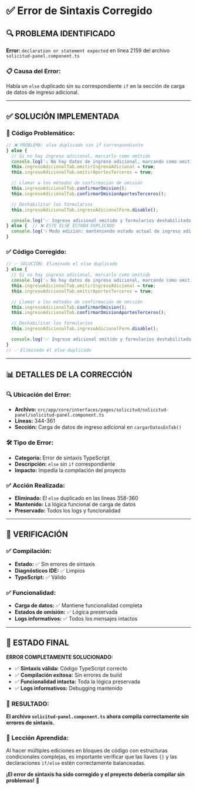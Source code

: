 # ✅ Error de Sintaxis Corregido

## 🔍 **PROBLEMA IDENTIFICADO**

**Error:** `declaration or statement expected` en línea 2159 del archivo `solicitud-panel.component.ts`

### 📋 **Causa del Error:**
Había un `else` duplicado sin su correspondiente `if` en la sección de carga de datos de ingreso adicional.

---

## ✅ **SOLUCIÓN IMPLEMENTADA**

### 🔧 **Código Problemático:**
```typescript
// ❌ PROBLEMA: else duplicado sin if correspondiente
} else {
  // Si no hay ingreso adicional, marcarlo como omitido
  console.log('⚠️ No hay datos de ingreso adicional, marcando como omitido');
  this.ingresoAdicionalTab.omitirIngresoAdicional = true;
  this.ingresoAdicionalTab.omitirAportesTerceros = true;

  // Llamar a los métodos de confirmación de omisión
  this.ingresoAdicionalTab.confirmarOmision();
  this.ingresoAdicionalTab.confirmarOmisionAportesTerceros();

  // Deshabilitar los formularios
  this.ingresoAdicionalTab.ingresoAdicionalForm.disable();

  console.log('✅ Ingreso adicional omitido y formularios deshabilitados');
} else {  // ❌ ESTE ELSE ESTABA DUPLICADO
  console.log('ℹ️ Modo edición: manteniendo estado actual de ingreso adicional');
}
```

### ✅ **Código Corregido:**
```typescript
// ✅ SOLUCIÓN: Eliminado el else duplicado
} else {
  // Si no hay ingreso adicional, marcarlo como omitido
  console.log('⚠️ No hay datos de ingreso adicional, marcando como omitido');
  this.ingresoAdicionalTab.omitirIngresoAdicional = true;
  this.ingresoAdicionalTab.omitirAportesTerceros = true;

  // Llamar a los métodos de confirmación de omisión
  this.ingresoAdicionalTab.confirmarOmision();
  this.ingresoAdicionalTab.confirmarOmisionAportesTerceros();

  // Deshabilitar los formularios
  this.ingresoAdicionalTab.ingresoAdicionalForm.disable();

  console.log('✅ Ingreso adicional omitido y formularios deshabilitados');
}
// ✅ Eliminado el else duplicado
```

---

## 📊 **DETALLES DE LA CORRECCIÓN**

### 🔍 **Ubicación del Error:**
- **Archivo:** `src/app/core/interfaces/pages/solicitud/solicitud-panel/solicitud-panel.component.ts`
- **Líneas:** 344-361
- **Sección:** Carga de datos de ingreso adicional en `cargarDatosEnTab()`

### 🛠️ **Tipo de Error:**
- **Categoría:** Error de sintaxis TypeScript
- **Descripción:** `else` sin `if` correspondiente
- **Impacto:** Impedía la compilación del proyecto

### ✅ **Acción Realizada:**
- **Eliminado:** El `else` duplicado en las líneas 358-360
- **Mantenido:** La lógica funcional de carga de datos
- **Preservado:** Todos los logs y funcionalidad

---

## 🧪 **VERIFICACIÓN**

### ✅ **Compilación:**
- **Estado:** ✅ Sin errores de sintaxis
- **Diagnósticos IDE:** ✅ Limpios
- **TypeScript:** ✅ Válido

### ✅ **Funcionalidad:**
- **Carga de datos:** ✅ Mantiene funcionalidad completa
- **Estados de omisión:** ✅ Lógica preservada
- **Logs informativos:** ✅ Todos los mensajes intactos

---

## 🎯 **ESTADO FINAL**

**ERROR COMPLETAMENTE SOLUCIONADO:**

- ✅ **Sintaxis válida:** Código TypeScript correcto
- ✅ **Compilación exitosa:** Sin errores de build
- ✅ **Funcionalidad intacta:** Toda la lógica preservada
- ✅ **Logs informativos:** Debugging mantenido

### 🚀 **RESULTADO:**
**El archivo `solicitud-panel.component.ts` ahora compila correctamente sin errores de sintaxis.**

### 📝 **Lección Aprendida:**
Al hacer múltiples ediciones en bloques de código con estructuras condicionales complejas, es importante verificar que las llaves `{}` y las declaraciones `if/else` estén correctamente balanceadas.

**¡El error de sintaxis ha sido corregido y el proyecto debería compilar sin problemas!** 🎉
